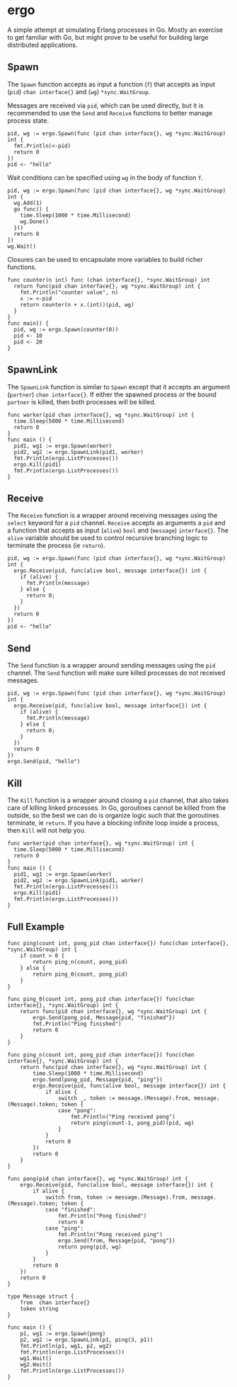 # ergo
A simple attempt at simulating Erlang processes in Go. Mostly an exercise to get familiar with Go, but might prove to be useful for building large distributed applications.

## Spawn
The `Spawn` function accepts as input a function (`f`) that accepts as input (`pid`) `chan interface{}` and (`wg`)  `*sync.WaitGroup`.

Messages are received via `pid`, which can be used directly, but it is recommended to use the `Send` and `Receive` functions to better manage process state.
```
pid, wg := ergo.Spawn(func (pid chan interface{}, wg *sync.WaitGroup) int {
  fmt.Println(<-pid)
  return 0
})
pid <- "hello"
```

Wait conditions can be specified using `wg` in the body of function `f`.
```
pid, wg := ergo.Spawn(func (pid chan interface{}, wg *sync.WaitGroup) int {
  wg.Add(1)
  go func() {
    time.Sleep(1000 * time.Millisecond)
    wg.Done()
  }()
  return 0
})
wg.Wait()
```

Closures can be used to encapsulate more variables to build richer functions.
```
func counter(n int) func (chan interface{}, *sync.WaitGroup) int
  return func(pid chan interface{}, wg *sync.WaitGroup) int {
    fmt.Println("counter value", n)
    x := <-pid
    return counter(n + x.(int))(pid, wg)
  }
}
func main() {
  pid, wg := ergo.Spawn(counter(0))
  pid <- 10
  pid <- 20
}
```

## SpawnLink
The `SpawnLink` function is similar to `Spawn` except that it accepts an argument (`partner`) `chan interface{}`. If either the spawned process or the bound `partner` is killed, then both processes will be killed.
```
func worker(pid chan interface{}, wg *sync.WaitGroup) int {
  time.Sleep(5000 * time.Millisecond)
  return 0
}
func main () {
  pid1, wg1 := ergo.Spawn(worker)
  pid2, wg2 := ergo.SpawnLink(pid1, worker)
  fmt.Println(ergo.ListProcesses())
  ergo.Kill(pid1)
  fmt.Println(ergo.ListProcesses())
}
```

## Receive
The `Receive` function is a wrapper around receiving messages using the `select` keyword for a `pid` channel. `Receive` accepts as arguments a `pid` and a function that accepts as input (`alive`) `bool` and (`message`) `interface{}`. The `alive` variable should be used to control recursive branching logic to terminate the process (ie `return`).
```
pid, wg := ergo.Spawn(func (pid chan interface{}, wg *sync.WaitGroup) int {
  ergo.Receive(pid, func(alive bool, message interface{}) int {
    if (alive) {
      fmt.Println(message)
    } else {
      return 0;
    }
  })
  return 0
})
pid <- "hello"
```

## Send
The `Send` function is a wrapper around sending messages using the `pid` channel. The `Send` function will make sure killed processes do not received messages.
```
pid, wg := ergo.Spawn(func (pid chan interface{}, wg *sync.WaitGroup) int {
  ergo.Receive(pid, func(alive bool, message interface{}) int {
    if (alive) {
      fmt.Println(message)
    } else {
      return 0;
    }
  })
  return 0
})
ergo.Send(pid, "hello")
```

## Kill
The `Kill` function is a wrapper around closing a `pid` channel, that also takes care of killing linked processes. In Go, goroutines cannot be killed from the outside, so the best we can do is organize logic such that the goroutines terminate, ie `return`. If you have a blocking infinite loop inside a process, then `Kill` will not help you.
```
func worker(pid chan interface{}, wg *sync.WaitGroup) int {
  time.Sleep(5000 * time.Millisecond)
  return 0
}
func main () {
  pid1, wg1 := ergo.Spawn(worker)
  pid2, wg2 := ergo.SpawnLink(pid1, worker)
  fmt.Println(ergo.ListProcesses())
  ergo.Kill(pid1)
  fmt.Println(ergo.ListProcesses())
}
```

## Full Example

```
func ping(count int, pong_pid chan interface{}) func(chan interface{}, *sync.WaitGroup) int {
	if count > 0 {
		return ping_n(count, pong_pid)
	} else {
		return ping_0(count, pong_pid)
	}
}

func ping_0(count int, pong_pid chan interface{}) func(chan interface{}, *sync.WaitGroup) int {
	return func(pid chan interface{}, wg *sync.WaitGroup) int {
		ergo.Send(pong_pid, Message{pid, "finished"})
		fmt.Println("Ping finished")
		return 0
	}
}

func ping_n(count int, pong_pid chan interface{}) func(chan interface{}, *sync.WaitGroup) int {
	return func(pid chan interface{}, wg *sync.WaitGroup) int {
		time.Sleep(1000 * time.Millisecond)
		ergo.Send(pong_pid, Message{pid, "ping"})
		ergo.Receive(pid, func(alive bool, message interface{}) int {
			if alive {
				switch _, token := message.(Message).from, message.(Message).token; token {
				case "pong":
					fmt.Println("Ping received pong")
					return ping(count-1, pong_pid)(pid, wg)
				}
			}
			return 0
		})
		return 0
	}
}

func pong(pid chan interface{}, wg *sync.WaitGroup) int {
	ergo.Receive(pid, func(alive bool, message interface{}) int {
		if alive {
			switch from, token := message.(Message).from, message.(Message).token; token {
			case "finished":
				fmt.Println("Pong finished")
				return 0
			case "ping":
				fmt.Println("Pong received ping")
				ergo.Send(from, Message{pid, "pong"})
				return pong(pid, wg)
			}
		}
		return 0
	})
	return 0
}

type Message struct {
	from  chan interface{}
	token string
}

func main () {
	p1, wg1 := ergo.Spawn(pong)
	p2, wg2 := ergo.SpawnLink(p1, ping(3, p1))
	fmt.Println(p1, wg1, p2, wg2)
	fmt.Println(ergo.ListProcesses())
	wg1.Wait()
	wg2.Wait()
	fmt.Println(ergo.ListProcesses())
}
```
